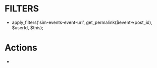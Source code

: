 # FILTERS
- apply_filters('sim-events-event-url', get_permalink($event->post_id), $userId, $this);

# Actions
- 